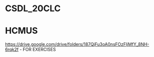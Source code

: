 ﻿# CSDL_20CLC
# HCMUS
https://drive.google.com/drive/folders/187QjFu3oA0nsFOzFljMfY_8NH-6rqk2f - FOR EXERCISES

